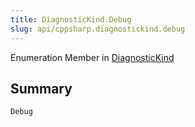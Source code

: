 ```yaml
---
title: DiagnosticKind.Debug
slug: api/cppsharp.diagnostickind.debug
---
```

Enumeration Member in [DiagnosticKind](/api/cppsharp/diagnostickind)

## Summary



```csharp
Debug
```

